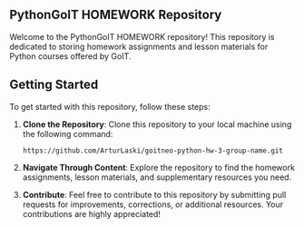 ## PythonGoIT HOMEWORK Repository

Welcome to the PythonGoIT HOMEWORK repository! This repository is dedicated to storing homework assignments and lesson materials for Python courses offered by GoIT.

## Getting Started

To get started with this repository, follow these steps:

1. **Clone the Repository**: Clone this repository to your local machine using the following command:

   ```
   https://github.com/ArturLaski/goitneo-python-hw-3-group-name.git
   ```

3. **Navigate Through Content**: Explore the repository to find the homework assignments, lesson materials, and supplementary resources you need. 

4. **Contribute**: Feel free to contribute to this repository by submitting pull requests for improvements, corrections, or additional resources. Your contributions are highly appreciated!

